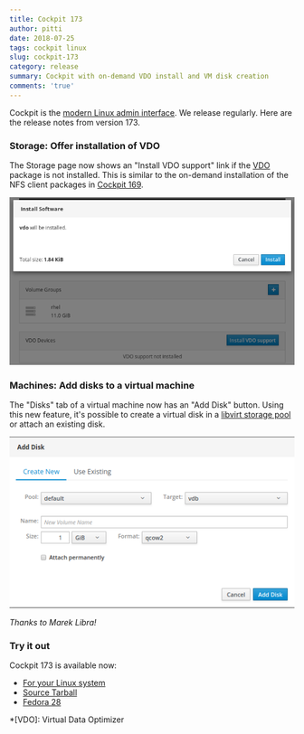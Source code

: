```yaml
---
title: Cockpit 173
author: pitti
date: 2018-07-25
tags: cockpit linux
slug: cockpit-173
category: release
summary: Cockpit with on-demand VDO install and VM disk creation
comments: 'true'
---
```


Cockpit is the [modern Linux admin interface](https://cockpit-project.org/). We release regularly.
Here are the release notes from version 173.

### Storage: Offer installation of VDO

The Storage page now shows an "Install VDO support" link if the
[VDO](https://github.com/dm-vdo/vdo) package is not installed. This is similar
to the on-demand installation of the NFS client packages in
[Cockpit 169](https://cockpit-project.org/blog/cockpit-169.html).

![Install VDO on demand](/images/vdo-install-on-demand.png)

### Machines: Add disks to a virtual machine

The "Disks" tab of a virtual machine now has an "Add Disk" button. Using
this new feature, it's possible to create a virtual disk in a
[libvirt storage pool](https://libvirt.org/storage.html) or attach an existing disk.

![Machines Add Disk](/images/machines-add-disk.png)

_Thanks to Marek Libra!_

### Try it out

Cockpit 173 is available now:

 * [For your Linux system](https://cockpit-project.org/running.html)
 * [Source Tarball](https://github.com/cockpit-project/cockpit/releases/tag/173)
 * [Fedora 28](https://bodhi.fedoraproject.org/updates/cockpit-173-1.fc28)

*[VDO]: Virtual Data Optimizer
